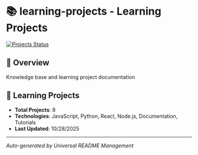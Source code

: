 # 📚 learning-projects - Learning Projects

[![Projects Status](https://img.shields.io/badge/Projects-Active-yellow)](https://github.com/DevPersonalHub/learning-projects)

## 📖 Overview

Knowledge base and learning project documentation

## 🎯 Learning Projects
- **Total Projects**: 8
- **Technologies**: JavaScript, Python, React, Node.js, Documentation, Tutorials
- **Last Updated**: 10/28/2025

---

*Auto-generated by Universal README Management*